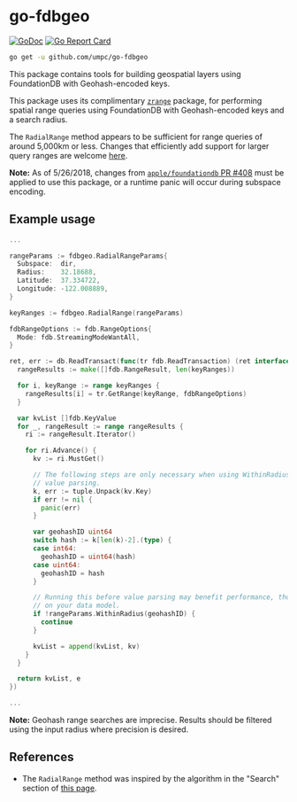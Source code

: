 # go-fdbgeo

[![GoDoc](https://godoc.org/github.com/umpc/go-fdbgeo?status.svg)](https://godoc.org/github.com/umpc/go-fdbgeo)
[![Go Report Card](https://goreportcard.com/badge/github.com/umpc/go-fdbgeo)](https://goreportcard.com/report/github.com/umpc/go-fdbgeo)

```sh
go get -u github.com/umpc/go-fdbgeo
```

This package contains tools for building geospatial layers using FoundationDB with Geohash-encoded keys.

This package uses its complimentary [`zrange`](https://github.com/umpc/go-zrange) package, for performing spatial range queries using FoundationDB with Geohash-encoded keys and a search radius.

The `RadialRange` method appears to be sufficient for range queries of around 5,000km or less. Changes that efficiently add support for larger query ranges are welcome [here](https://github.com/umpc/go-zrange).

**Note:** As of 5/26/2018, changes from [`apple/foundationdb` PR #408](https://github.com/apple/foundationdb/pull/408) must be applied to use this package, or a runtime panic will occur during subspace encoding.

## Example usage

```go
...

rangeParams := fdbgeo.RadialRangeParams{
  Subspace:  dir,
  Radius:    32.18688,
  Latitude:  37.334722,
  Longitude: -122.008889,
}

keyRanges := fdbgeo.RadialRange(rangeParams)

fdbRangeOptions := fdb.RangeOptions{
  Mode: fdb.StreamingModeWantAll,
}

ret, err := db.ReadTransact(func(tr fdb.ReadTransaction) (ret interface{}, e error) {
  rangeResults := make([]fdb.RangeResult, len(keyRanges))

  for i, keyRange := range keyRanges {
    rangeResults[i] = tr.GetRange(keyRange, fdbRangeOptions)
  }

  var kvList []fdb.KeyValue
  for _, rangeResult := range rangeResults {
    ri := rangeResult.Iterator()

    for ri.Advance() {
      kv := ri.MustGet()

      // The following steps are only necessary when using WithinRadius before
      // value parsing.
      k, err := tuple.Unpack(kv.Key)
      if err != nil {
        panic(err)
      }

      var geohashID uint64
      switch hash := k[len(k)-2].(type) {
      case int64:
        geohashID = uint64(hash)
      case uint64:
        geohashID = hash
      }

      // Running this before value parsing may benefit performance, though it depends
      // on your data model.
      if !rangeParams.WithinRadius(geohashID) {
        continue
      }

      kvList = append(kvList, kv)
    }
  }

  return kvList, e
})

...
```

**Note:** Geohash range searches are imprecise. Results should be filtered using the input radius where precision is desired.

## References

* The `RadialRange` method was inspired by the algorithm in the "Search" section of [this page](https://web.archive.org/web/20180526044934/https://github.com/yinqiwen/ardb/wiki/Spatial-Index#search).
